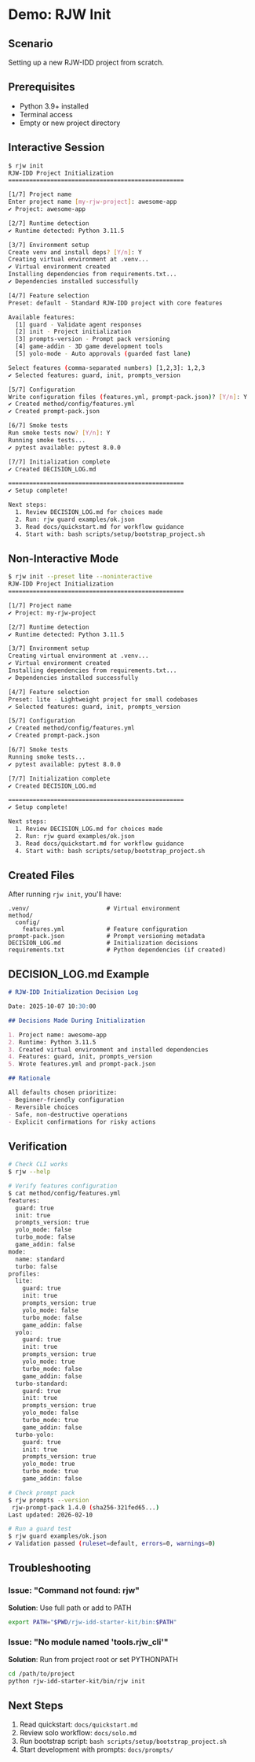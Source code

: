 # Demo: RJW Init

## Scenario
Setting up a new RJW-IDD project from scratch.

## Prerequisites
- Python 3.9+ installed
- Terminal access
- Empty or new project directory

## Interactive Session

```bash
$ rjw init
RJW-IDD Project Initialization
==================================================

[1/7] Project name
Enter project name [my-rjw-project]: awesome-app
✔ Project: awesome-app

[2/7] Runtime detection
✔ Runtime detected: Python 3.11.5

[3/7] Environment setup
Create venv and install deps? [Y/n]: Y
Creating virtual environment at .venv...
✔ Virtual environment created
Installing dependencies from requirements.txt...
✔ Dependencies installed successfully

[4/7] Feature selection
Preset: default - Standard RJW-IDD project with core features

Available features:
  [1] guard - Validate agent responses
  [2] init - Project initialization
  [3] prompts-version - Prompt pack versioning
  [4] game-addin - 3D game development tools
  [5] yolo-mode - Auto approvals (guarded fast lane)

Select features (comma-separated numbers) [1,2,3]: 1,2,3
✔ Selected features: guard, init, prompts_version

[5/7] Configuration
Write configuration files (features.yml, prompt-pack.json)? [Y/n]: Y
✔ Created method/config/features.yml
✔ Created prompt-pack.json

[6/7] Smoke tests
Run smoke tests now? [Y/n]: Y
Running smoke tests...
✔ pytest available: pytest 8.0.0

[7/7] Initialization complete
✔ Created DECISION_LOG.md

==================================================
✔ Setup complete!

Next steps:
  1. Review DECISION_LOG.md for choices made
  2. Run: rjw guard examples/ok.json
  3. Read docs/quickstart.md for workflow guidance
  4. Start with: bash scripts/setup/bootstrap_project.sh
```

## Non-Interactive Mode

```bash
$ rjw init --preset lite --noninteractive
RJW-IDD Project Initialization
==================================================

[1/7] Project name
✔ Project: my-rjw-project

[2/7] Runtime detection
✔ Runtime detected: Python 3.11.5

[3/7] Environment setup
Creating virtual environment at .venv...
✔ Virtual environment created
Installing dependencies from requirements.txt...
✔ Dependencies installed successfully

[4/7] Feature selection
Preset: lite - Lightweight project for small codebases
✔ Selected features: guard, init, prompts_version

[5/7] Configuration
✔ Created method/config/features.yml
✔ Created prompt-pack.json

[6/7] Smoke tests
Running smoke tests...
✔ pytest available: pytest 8.0.0

[7/7] Initialization complete
✔ Created DECISION_LOG.md

==================================================
✔ Setup complete!

Next steps:
  1. Review DECISION_LOG.md for choices made
  2. Run: rjw guard examples/ok.json
  3. Read docs/quickstart.md for workflow guidance
  4. Start with: bash scripts/setup/bootstrap_project.sh
```

## Created Files

After running `rjw init`, you'll have:

```
.venv/                      # Virtual environment
method/
  config/
    features.yml            # Feature configuration
prompt-pack.json            # Prompt versioning metadata
DECISION_LOG.md             # Initialization decisions
requirements.txt            # Python dependencies (if created)
```

## DECISION_LOG.md Example

```markdown
# RJW-IDD Initialization Decision Log

Date: 2025-10-07 10:30:00

## Decisions Made During Initialization

1. Project name: awesome-app
2. Runtime: Python 3.11.5
3. Created virtual environment and installed dependencies
4. Features: guard, init, prompts_version
5. Wrote features.yml and prompt-pack.json

## Rationale

All defaults chosen prioritize:
- Beginner-friendly configuration
- Reversible choices
- Safe, non-destructive operations
- Explicit confirmations for risky actions
```

## Verification

```bash
# Check CLI works
$ rjw --help

# Verify features configuration
$ cat method/config/features.yml
features:
  guard: true
  init: true
  prompts_version: true
  yolo_mode: false
  turbo_mode: false
  game_addin: false
mode:
  name: standard
  turbo: false
profiles:
  lite:
    guard: true
    init: true
    prompts_version: true
    yolo_mode: false
    turbo_mode: false
    game_addin: false
  yolo:
    guard: true
    init: true
    prompts_version: true
    yolo_mode: true
    turbo_mode: false
    game_addin: false
  turbo-standard:
    guard: true
    init: true
    prompts_version: true
    yolo_mode: false
    turbo_mode: true
    game_addin: false
  turbo-yolo:
    guard: true
    init: true
    prompts_version: true
    yolo_mode: true
    turbo_mode: true
    game_addin: false

# Check prompt pack
$ rjw prompts --version
 rjw-prompt-pack 1.4.0 (sha256-321fed65...)
Last updated: 2026-02-10

# Run a guard test
$ rjw guard examples/ok.json
✔ Validation passed (ruleset=default, errors=0, warnings=0)
```

## Troubleshooting

### Issue: "Command not found: rjw"

**Solution**: Use full path or add to PATH
```bash
export PATH="$PWD/rjw-idd-starter-kit/bin:$PATH"
```

### Issue: "No module named 'tools.rjw_cli'"

**Solution**: Run from project root or set PYTHONPATH
```bash
cd /path/to/project
python rjw-idd-starter-kit/bin/rjw init
```

## Next Steps

1. Read quickstart: `docs/quickstart.md`
2. Review solo workflow: `docs/solo.md`
3. Run bootstrap script: `bash scripts/setup/bootstrap_project.sh`
4. Start development with prompts: `docs/prompts/`
